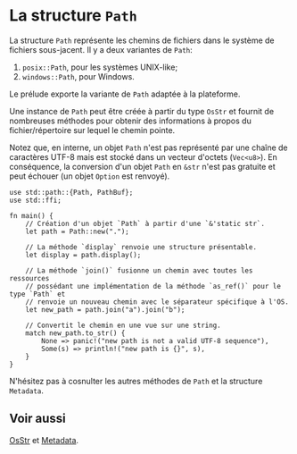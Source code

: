 # La structure `Path`

La structure `Path` représente les chemins de fichiers dans le système de fichiers sous-jacent. Il y a deux variantes de `Path`:

1. `posix::Path`, pour les systèmes UNIX-like;
2. `windows::Path`, pour Windows.

Le prélude exporte la variante de `Path` adaptée à la plateforme.

Une instance de `Path` peut être créée à partir du type `OsStr` et fournit de nombreuses méthodes pour obtenir des informations à propos du fichier/répertoire sur lequel le chemin pointe.

Notez que, en interne, un objet `Path` n'est pas représenté par une chaîne de caractères UTF-8 mais est stocké dans un vecteur d'octets (`Vec<u8>`). En conséquence, la conversion d'un objet `Path` en `&str` n'est pas gratuite et peut échouer (un objet `Option` est renvoyé).

```rust,editable
use std::path::{Path, PathBuf};
use std::ffi;

fn main() {
    // Création d'un objet `Path` à partir d'une `&'static str`.
    let path = Path::new(".");

    // La méthode `display` renvoie une structure présentable.
    let display = path.display();

    // La méthode `join()` fusionne un chemin avec toutes les ressources 
    // possédant une implémentation de la méthode `as_ref()` pour le type `Path` et 
    // renvoie un nouveau chemin avec le séparateur spécifique à l'OS.
    let new_path = path.join("a").join("b");

    // Convertit le chemin en une vue sur une string.
    match new_path.to_str() {
        None => panic!("new path is not a valid UTF-8 sequence"),
        Some(s) => println!("new path is {}", s),
    }
}

```

N'hésitez pas à cosnulter les autres méthodes de `Path` et la structure `Metadata`.

## Voir aussi

[OsStr][doc_osstr] et [Metadata][doc_metadata].

[doc_osstr]: https://doc.rust-lang.org/std/ffi/struct.OsStr.html
[doc_metadata]: https://doc.rust-lang.org/std/fs/struct.Metadata.html
